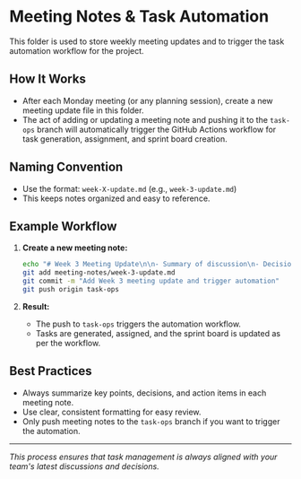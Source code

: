 # Meeting Notes & Task Automation

This folder is used to store weekly meeting updates and to trigger the task automation workflow for the project.

## How It Works
- After each Monday meeting (or any planning session), create a new meeting update file in this folder.
- The act of adding or updating a meeting note and pushing it to the `task-ops` branch will automatically trigger the GitHub Actions workflow for task generation, assignment, and sprint board creation.

## Naming Convention
- Use the format: `week-X-update.md` (e.g., `week-3-update.md`)
- This keeps notes organized and easy to reference.

## Example Workflow
1. **Create a new meeting note:**
   ```bash
   echo "# Week 3 Meeting Update\n\n- Summary of discussion\n- Decisions made\n- Action items\n" > meeting-notes/week-3-update.md
   git add meeting-notes/week-3-update.md
   git commit -m "Add Week 3 meeting update and trigger automation"
   git push origin task-ops
   ```

2. **Result:**
   - The push to `task-ops` triggers the automation workflow.
   - Tasks are generated, assigned, and the sprint board is updated as per the workflow.

## Best Practices
- Always summarize key points, decisions, and action items in each meeting note.
- Use clear, consistent formatting for easy review.
- Only push meeting notes to the `task-ops` branch if you want to trigger the automation.

---

_This process ensures that task management is always aligned with your team's latest discussions and decisions._ 